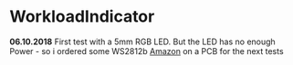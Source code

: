 # WorkloadIndicator
**06.10.2018**
First test with a 5mm RGB LED.
But the LED has no enough Power - so i ordered some WS2812b [Amazon](https://www.amazon.de/gp/product/B01N97A0XG) on a PCB for the next tests
